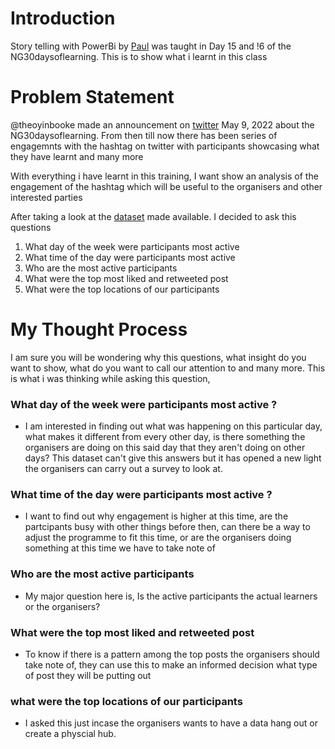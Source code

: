# Introduction
Story telling with PowerBi by [Paul](https://twitter.com/PauloDaguvnor?s=20&t=vZLxXH6n6up00sT6dPJaLw) was taught in Day 15 and !6 of the NG30daysoflearning.
This is to show what i learnt in this class

# Problem Statement
@theoyinbooke made an announcement on [twitter](https://twitter.com/TheOyinbooke/status/1523694387770789888?s=20&t=vZLxXH6n6up00sT6dPJaLw) May 9, 2022 about the NG30daysoflearning. From then till now there has been series of engagemnts with the hashtag on twitter with participants showcasing what they have learnt and many more

With everything i have learnt in this training, I want show an analysis of the engagement of the hashtag which will be useful to the organisers and other interested parties

After taking a look at the [dataset](https://aka.ms/30DLDATGitHubRepo) made available. I decided to ask this questions
1. What day of the week were participants most active
2. What time of the day were participants most active
3. Who are the most active participants
4. What were the top most liked and retweeted post
5. What were the top locations of our participants

# My Thought Process
I am sure you will be wondering why this questions, what insight do you want to show, what do you want to call our attention to and many more. This is what i was thinking while asking this question,
### What day of the week were participants most active ? 
- I am interested in finding out what was happening on this particular day, what makes it different from every other day, is there something the organisers are doing on this said day that they aren't doing on other days? This dataset can't give this answers but it has opened a new light the organisers can carry out a survey to look at.
### What time of the day were participants most active ? 
- I want to find out why engagement is higher at this time, are the partcipants busy with other things before then, can there be a way to adjust the programme to fit this time, or are the organisers doing something at this time we have to take note of 
### Who are the most active participants
- My major question here is, Is the active participants the actual learners or the organisers? 
### What were the top most liked and retweeted post
- To know if there is a pattern among the top posts the organisers should take note of, they can use this to make an informed decision what type of post they will be putting out
### what were the top locations of our participants
- I asked this just incase the organisers wants to have a data hang out or create a physcial hub.

